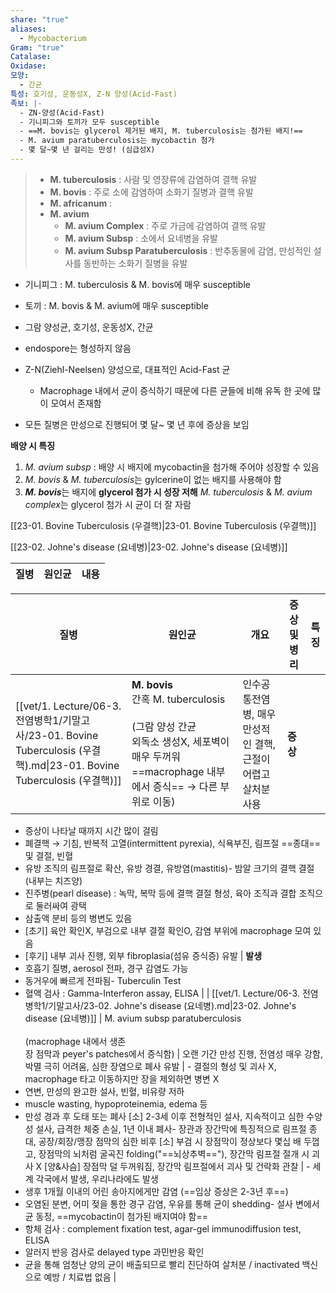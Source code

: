 ```yaml
---
share: "true"
aliases:
  - Mycobacterium
Gram: "true"
Catalase: 
Oxidase: 
모양:
  - 간균
특성: 호기성, 운동성X, Z-N 양성(Acid-Fast)
족보: |-
  - ZN-양성(Acid-Fast)
  - 기니피그와 토끼가 모두 susceptible
  - ==M. bovis는 glycerol 제거된 배지, M. tuberculosis는 첨가된 배지!==
  - M. avium paratuberculosis는 mycobactin 첨가
  - 몇 달~몇 년 걸리는 만성! (심급성X)
---
```


> - **M. tuberculosis** : 사람 및 영장류에 감염하여 결핵 유발
> - **M. bovis** : 주로 소에 감염하여 소화기 질병과 결핵 유발
> - **M. africanum** : 
> - **M. avium**
> 	- **M. avium Complex** : 주로 가금에 감염하여 결핵 유발
> 	- **M. avium Subsp** : 소에서 요네병을 유발
> 	- **M. avium Subsp Paratuberculosis** : 반추동물에 감염, 만성적인 설사를 동반하는 소화기 질병을 유발

- 기니피그 : M. tuberculosis & M. bovis에 매우 susceptible
- 토끼 : M. bovis  & M. avium에 매우 susceptible

- 그람 양성균, 호기성, 운동성X, 간균
- endospore는 형성하지 않음
- Z-N(Ziehl-Neelsen) 양성으로, 대표적인 Acid-Fast 균
	- Macrophage 내에서 균이 증식하기 때문에 다른 균들에 비해 유독 한 곳에 많이 모여서 존재함
- 모든 질병은 만성으로 진행되어 몇 달~ 몇 년 후에 증상을 보임

**배양 시 특징**
1) *M. avium subsp* : 배양 시 배지에 mycobactin을 첨가해 주어야 성장할 수 있음
2) *M. bovis* & *M. tuberculosis*는 gylcerine이 없는 배지를 사용해야 함
3) ***M. bovis***는 배지에 **glycerol 첨가 시 성장 저해**
   *M. tuberculosis* & *M. avium complex*는 glycerol 첨가 시 균이 더 잘 자람

[[23-01. Bovine Tuberculosis (우결핵)|23-01. Bovine Tuberculosis (우결핵)]]

[[23-02. Johne's disease (요네병)|23-02. Johne's disease (요네병)]]


| 질병 | 원인균 | 내용 |
| -- | --- | -- |


| 질병                                                                                                        | 원인균                                                                                                             | 개요                                               | 증상 및 병리                                                                                                                                                                                                                                                                                                                                                                     | 특징                                                                                                                                                                                                                                                                                                                                        |
| --------------------------------------------------------------------------------------------------------- | --------------------------------------------------------------------------------------------------------------- | ------------------------------------------------ | --------------------------------------------------------------------------------------------------------------------------------------------------------------------------------------------------------------------------------------------------------------------------------------------------------------------------------------------------------------------------- | ----------------------------------------------------------------------------------------------------------------------------------------------------------------------------------------------------------------------------------------------------------------------------------------------------------------------------------------- |
| [[vet/1. Lecture/06-3. 전염병학1/기말고사/23-01. Bovine Tuberculosis (우결핵).md\|23-01. Bovine Tuberculosis (우결핵)]] | **M. bovis**<br>간혹 M. tuberculosis<br><br>(그람 양성 간균<br>외독소 생성X, 세포벽이 매우 두꺼워 ==macrophage 내부에서 증식== → 다른 부위로 이동) | 인수공통전염병, 매우 만성적인 결핵, 근절이 어렵고 살처분 사용              | **증상**
- 증상이  나타날 때까지 시간 많이 걸림
- 폐결핵 → 기침, 반복적 고열(intermittent pyrexia), 식욕부진, 림프절 ==종대== 및 결절, 빈혈
- 유방 조직의 림프절로 확산, 유방 경결, 유방염(mastitis)- 밤알 크기의 결핵 결절(내부는 치즈양)
- 진주병(pearl disease) : 녹막, 복막 등에 결핵 결절 형성, 육아 조직과 결합 조직으로 둘러싸여 광택
- 삼출액 분비 등의 병변도 있음
- [초기] 육안 확인X, 부검으로 내부 결절 확인O, 감염 부위에 macrophage 모여 있음
- [후기] 내부 괴사 진행, 외부 fibroplasia(섬유 증식증) 유발                     | **발생**
- 호흡기 질병, aerosol 전파, 경구 감염도 가능
- 동거우에 빠르게 전파됨- Tuberculin Test
- 혈액 검사 : Gamma-Interferon assay, ELISA                                                                                                                                                                                                                            |
| [[vet/1. Lecture/06-3. 전염병학1/기말고사/23-02. Johne's disease (요네병).md\|23-02. Johne's disease (요네병)]]         | M. avium subsp paratuberculosis<br><br>(macrophage 내에서 생존<br>장 점막과 peyer's patches에서 증식함)                       | 오랜 기간 만성 진행, 전염성 매우 강함, 박멸 극히 어려움, 심한 장염으로 폐사 유발 | - 결절의 형성 및 괴사 X, macrophage 타고 이동하지만 장을 제외하면 병변 X
- 연변, 만성의 완고한 설사, 빈혈, 비유량 저하
- muscle wasting, hypoproteinemia, edema 등
- 만성 경과 후 도태 또는 폐사
[소] 2-3세 이후 전형적인 설사, 지속적이고 심한 수양성 설사, 급격한 체중 손실, 1년 이내 폐사- 장관과 장간막에 특징적으로 림프절 종대, 공장/회장/맹장 점막의 심한 비후
[소] 부검 시 장점막이 정상보다 몇십 배 두껍고, 장점막의 뇌처럼 굴곡진 folding("==뇌상추벽=="), 장간막 림프절 절개 시 괴사 X
[양&사슴] 장점막 덜 두꺼워짐, 장간막 림프절에서 괴사 및 건락화 관찰 | - 세계 각국에서 발생, 우리나라에도 발생
- 생후 1개월 이내의 어린 송아지에게만 감염 (==임상 증상은 2-3년 후==)
- 오염된 분변, 어미 젖을 통한 경구 감염, 우유를 통해 균이 shedding- 설사 변에서 균 동정, ==mycobactin이 첨가된 배지여야 함==
- 항체 검사 : complement fixation test, agar-gel immunodiffusion test, ELISA
- 알러지 반응 검사로 delayed type 과민반응 확인
- 균을 통해 엄청난 양의 균이 배출되므로 빨리 진단하여 살처분 / inactivated 백신으로 예방 / 치료법 없음 |


